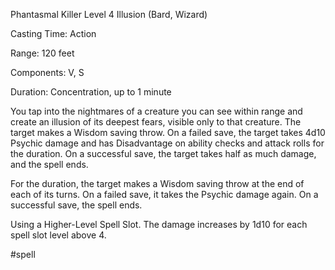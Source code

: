 Phantasmal Killer
Level 4 Illusion (Bard, Wizard)

Casting Time: Action

Range: 120 feet

Components: V, S

Duration: Concentration, up to 1 minute

You tap into the nightmares of a creature you can see within range and create an illusion of its deepest fears, visible only to that creature. The target makes a Wisdom saving throw. On a failed save, the target takes 4d10 Psychic damage and has Disadvantage on ability checks and attack rolls for the duration. On a successful save, the target takes half as much damage, and the spell ends.

For the duration, the target makes a Wisdom saving throw at the end of each of its turns. On a failed save, it takes the Psychic damage again. On a successful save, the spell ends.

Using a Higher-Level Spell Slot. The damage increases by 1d10 for each spell slot level above 4.

#spell